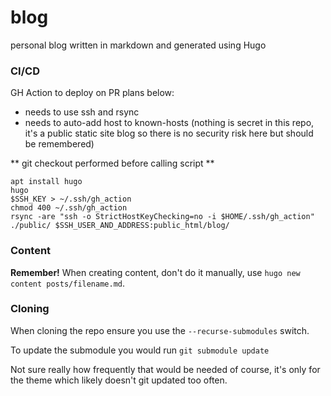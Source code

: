 # blog
personal blog written in markdown and generated using Hugo

### CI/CD

GH Action to deploy on PR plans below:

- needs to use ssh and rsync
- needs to auto-add host to known-hosts (nothing is secret in this repo, it's a public static site blog so there is no security risk here but should be remembered)

** git checkout performed before calling script **

```
apt install hugo
hugo
$SSH_KEY > ~/.ssh/gh_action
chmod 400 ~/.ssh/gh_action
rsync -are "ssh -o StrictHostKeyChecking=no -i $HOME/.ssh/gh_action" ./public/ $SSH_USER_AND_ADDRESS:public_html/blog/

```

### Content

**Remember!** When creating content, don't do it manually, use `hugo new content posts/filename.md`.

### Cloning

When cloning the repo ensure you use the `--recurse-submodules` switch.

To update the submodule you would run `git submodule update`

Not sure really how frequently that would be needed of course, it's only for the theme which likely doesn't git updated too often.